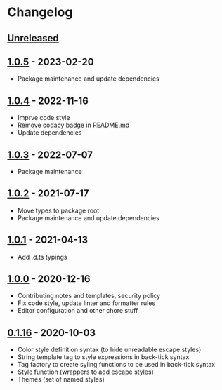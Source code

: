 # Changelog

## [Unreleased][unreleased]

## [1.0.5][] - 2023-02-20

- Package maintenance and update dependencies

## [1.0.4][] - 2022-11-16

- Imprve code style
- Remove codacy badge in README.md
- Update dependencies

## [1.0.3][] - 2022-07-07

- Package maintenance

## [1.0.2][] - 2021-07-17

- Move types to package root
- Package maintenance and update dependencies

## [1.0.1][] - 2021-04-13

- Add .d.ts typings

## [1.0.0][] - 2020-12-16

- Contributing notes and templates, security policy
- Fix code style, update linter and formatter rules
- Editor configuration and other chore stuff

## [0.1.16][] - 2020-10-03

- Color style definition syntax (to hide unreadable escape styles)
- String template tag to style expressions in back-tick syntax
- Tag factory to create syling functions to be used in back-tick syntax
- Style function (wrappers to add escape styles)
- Themes (set of named styles)

[unreleased]: https://github.com/metarhia/concolor/compare/v1.0.5...HEAD
[1.0.5]: https://github.com/metarhia/concolor/compare/v1.0.4...v1.0.5
[1.0.4]: https://github.com/metarhia/concolor/compare/v1.0.3...v1.0.4
[1.0.3]: https://github.com/metarhia/concolor/compare/v1.0.2...v1.0.3
[1.0.2]: https://github.com/metarhia/concolor/compare/v1.0.1...v1.0.2
[1.0.1]: https://github.com/metarhia/concolor/compare/v1.0.0...v1.0.1
[1.0.0]: https://github.com/metarhia/concolor/compare/v0.1.16...v1.0.0
[0.1.16]: https://github.com/metarhia/concolor/releases/tag/v0.1.16
